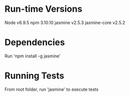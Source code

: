 Run-time Versions
=================

Node v6.9.5
npm 3.10.10
jasmine v2.5.3
jasmine-core v2.5.2


Dependencies
============

Run 'npm install -g jasmine'


Running Tests
=============

From root folder, run 'jasmine' to execute tests
